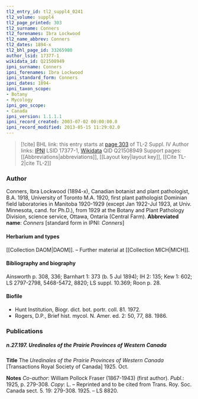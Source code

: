 ```yaml
---
tl2_entry_id: tl2_suppl4_0241
tl2_volume: suppl4
tl2_page_printed: 303
tl2_surname: Conners
tl2_forenames: Ibra Lockwood
tl2_name_abbrev: Conners
tl2_dates: 1894-x
tl2_bhl_page_id: 33265980
author_lsid: 17377-1
wikidata_id: Q21508949
ipni_surname: Conners
ipni_forenames: Ibra Lockwood
ipni_standard_form: Conners
ipni_dates: 1894-
ipni_taxon_scope: 
- Botany
- Mycology
ipni_geo_scope: 
- Canada
ipni_version: 1.1.1.1
ipni_record_created: 2003-07-02 00:00:00.0
ipni_record_modified: 2013-05-15 11:29:02.0
---
```


> [!cite] BHL link: this entry starts at [page 303](https://www.biodiversitylibrary.org/page/33265980) of TL-2 Suppl. IV
> Author links: [IPNI](https://www.ipni.org/a/17377-1) LSID 17377-1, [Wikidata](https://www.wikidata.org/wiki/Q21508949) QID Q21508949
> Support pages: [[Abbreviations|abbreviations]], [[Layout key|layout key]], [[Cite TL-2|cite TL-2]]

### Author

Conners, Ibra Lockwood (1894-x), Canadian botanist and plant pathologist, B.A. 1918, University of Toronto M.A. 1920, first plant pathologist Dominian field laboratories in Manitoba 1920-1929 (except Jan 1922-Jul 1923, at Univ. Minnesota, cand. for Ph.D.), from 1929 at the Botany and Plant Pathology Division, science service, Ottawa, Ontaria (Central Farm). 
**Abbreviated name**: *Conners* \[standard form in IPNI: *Conners*\]

#### Herbarium and types

[[Collection DAOM|DAOM]]. – Further material at [[Collection MICH|MICH]].

#### Bibliography and biography

Ainsworth p. 308, 336; Barnhart 1: 373 (b. 5 Jul 1894); IH 2: 135; Kew 1: 602; LS 2797-2798, 5468-5472, 8820; LS suppl. 10.369; Roon p. 28.

#### Biofile

- Hunt Institution, Biogr. dict. bot. portr. coll. 81. 1972.
- Rogers, D.P., Brief hist. mycol. N. Amer. ed. 2: 50, 77, 88. 1986.

### Publications

##### n.27.197. Uredinales of the Prairie Provinces of Western Canada

**Title**
The *Uredinales of the Prairie Provinces of Western Canada* \[Transactions Royal Society of Canada\] 1925. Oct.

**Notes**
*Co-author*: William Pollock Fraser (1867-1943) (first author).
*Publ*.: 1925, p. 279-308. *Copy*: L. – Reprinted and to be cited from Trans. Roy. Soc. Canada sect. 5. 19: 279-308. 1925. – LS 8820.

